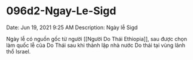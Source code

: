 # 096d2-Ngay-Le-Sigd

Date: Jun 19, 2021 9:25 AM
Description: Ngày lễ Sigd

Ngày lễ có nguồn gốc từ người [[Người Do Thái Ethiopia]], sau được chọn làm quốc lễ của Do Thái sau khi thành lập nhà nước Do thái tại vùng lãnh thổ Israel.